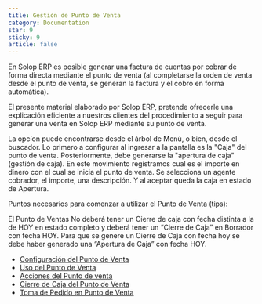 ```yaml
---
title: Gestión de Punto de Venta
category: Documentation
star: 9
sticky: 9
article: false
---
```


En Solop ERP es posible generar una factura de cuentas por cobrar de forma directa mediante el punto de venta (al completarse la orden de venta desde el punto de venta, se generan la factura y el cobro en forma automática). 

El presente material elaborado por Solop ERP, pretende ofrecerle una explicación eficiente a nuestros clientes del procedimiento a seguir para generar una venta en Solop ERP mediante su punto de venta.

La opcíon puede encontrarse desde el árbol de Menú, o bien, desde el buscador.
Lo primero a configurar al ingresar a la pantalla es la "Caja" del punto de venta.
Posteriormente, debe generarse la "apertura de caja" (gestión de caja).
En este movimiento registramos cual es el importe en dinero con el cual se inicia el punto de venta.
Se selecciona un agente cobrador, el importe, una descripción. Y al aceptar queda la caja en estado de Apertura.

Puntos necesarios para comenzar a utilizar el Punto de Venta (tips):

El Punto de Ventas No deberá tener un Cierre de caja con fecha distinta a la de HOY en estado completo y deberá tener un “Cierre de Caja” en Borrador con fecha HOY. Para que se genere un Cierre de Caja con fecha hoy se debe haber generado una “Apertura de Caja” con fecha HOY.

- [Configuración del Punto de Venta](configuration)
- [Uso del Punto de Venta](point-interface)
- [Acciones del Punto de venta](opening)
- [Cierre de Caja del Punto de Venta](close)
- [Toma de Pedido en Punto de Venta](order-taking)
